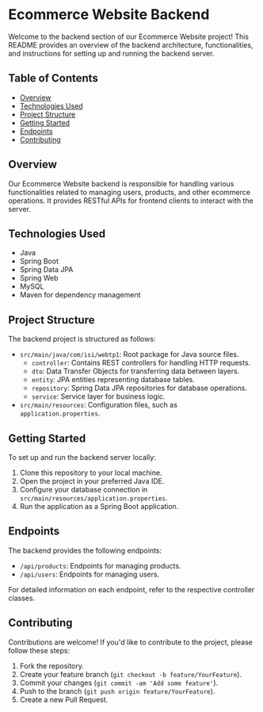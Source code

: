 # Ecommerce Website Backend

Welcome to the backend section of our Ecommerce Website project! This README provides an overview of the backend architecture, functionalities, and instructions for setting up and running the backend server.

## Table of Contents

- [Overview](#overview)
- [Technologies Used](#technologies-used)
- [Project Structure](#project-structure)
- [Getting Started](#getting-started)
- [Endpoints](#endpoints)
- [Contributing](#contributing)

## Overview

Our Ecommerce Website backend is responsible for handling various functionalities related to managing users, products, and other ecommerce operations. It provides RESTful APIs for frontend clients to interact with the server.

## Technologies Used

- Java
- Spring Boot
- Spring Data JPA
- Spring Web
- MySQL
- Maven for dependency management

## Project Structure

The backend project is structured as follows:

- `src/main/java/com/isi/webtp1`: Root package for Java source files.
    - `controller`: Contains REST controllers for handling HTTP requests.
    - `dto`: Data Transfer Objects for transferring data between layers.
    - `entity`: JPA entities representing database tables.
    - `repository`: Spring Data JPA repositories for database operations.
    - `service`: Service layer for business logic.
- `src/main/resources`: Configuration files, such as `application.properties`.

## Getting Started

To set up and run the backend server locally:

1. Clone this repository to your local machine.
2. Open the project in your preferred Java IDE.
3. Configure your database connection in `src/main/resources/application.properties`.
4. Run the application as a Spring Boot application.

## Endpoints

The backend provides the following endpoints:

- `/api/products`: Endpoints for managing products.
- `/api/users`: Endpoints for managing users.

For detailed information on each endpoint, refer to the respective controller classes.

## Contributing

Contributions are welcome! If you'd like to contribute to the project, please follow these steps:

1. Fork the repository.
2. Create your feature branch (`git checkout -b feature/YourFeature`).
3. Commit your changes (`git commit -am 'Add some feature'`).
4. Push to the branch (`git push origin feature/YourFeature`).
5. Create a new Pull Request.

